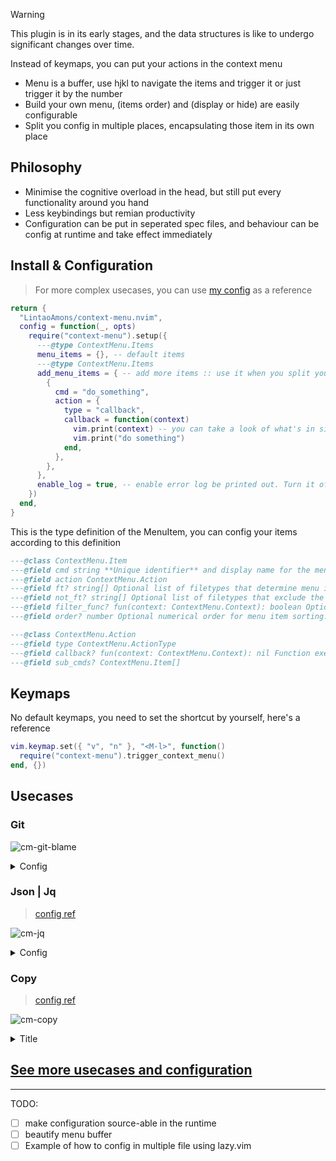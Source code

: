 > [!WARNING]
>
> This plugin is in its early stages, and the data structures is like to undergo significant changes over time.

Instead of keymaps, you can put your actions in the context menu

- Menu is a buffer, use hjkl to navigate the items and trigger it or just trigger it by the number
- Build your own menu, (items order) and (display or hide) are easily configurable
- Split you config in multiple places, encapsulating those item in its own place

## Philosophy

- Minimise the cognitive overload in the head, but still put every functionality around you hand
- Less keybindings but remian productivity
- Configuration can be put in seperated spec files, and behaviour can be config at runtime and take effect immediately

## Install & Configuration

> For more complex usecases, you can use [my config](https://github.com/LintaoAmons/CoolStuffes/blob/main/nvim/.config/nvim/lua/plugins/editor-enhance/context-menu.lua) as a reference

```lua
return {
  "LintaoAmons/context-menu.nvim",
  config = function(_, opts)
    require("context-menu").setup({
      ---@type ContextMenu.Items
      menu_items = {}, -- default items
      ---@type ContextMenu.Items
      add_menu_items = { -- add more items :: use it when you split your menu_items over other places
        {
          cmd = "do_something",
          action = {
            type = "callback",
            callback = function(context)
              vim.print(context) -- you can take a look of what's in side context
              vim.print("do something")
            end,
          },
        },
      },
      enable_log = true, -- enable error log be printed out. Turn it off if you don't want see those lines
    })
  end,
}
```

This is the type definition of the MenuItem, you can config your items according to this definition

```lua
---@class ContextMenu.Item
---@field cmd string **Unique identifier** and display name for the menu item.
---@field action ContextMenu.Action
---@field ft? string[] Optional list of filetypes that determine menu item visibility.
---@field not_ft? string[] Optional list of filetypes that exclude the menu item's display.
---@field filter_func? fun(context: ContextMenu.Context): boolean Optional, true will remain, false will be filtered out
---@field order? number Optional numerical order for menu item sorting.

---@class ContextMenu.Action
---@field type ContextMenu.ActionType
---@field callback? fun(context: ContextMenu.Context): nil Function executed upon menu item selection, with context provided.
---@field sub_cmds? ContextMenu.Item[]
```

## Keymaps

No default keymaps, you need to set the shortcut by yourself, here's a reference

```lua
vim.keymap.set({ "v", "n" }, "<M-l>", function()
  require("context-menu").trigger_context_menu()
end, {})
```

## Usecases

### Git

![cm-git-blame](https://github.com/user-attachments/assets/185c9ebb-7d94-4864-989b-6a6a0a32867f)

<details>
<summary>Config</summary>

```lua
return {
  "LintaoAmons/context-menu.nvim",
  opts = function(_, opts)
    local new_items = {
      {
        cmd = "Git",
        order = 85,
        action = {
          type = "sub_cmds",
          sub_cmds = {
            {
              cmd = "Commit Log Diagram",
              order = 86,
              action = {
                type = "callback",
                callback = function(_)
                  vim.cmd([[Flog]])
                end,
              },
            },
            {
              cmd = "Git :: Blame",
              order = 85,
              action = {
                type = "callback",
                callback = function(_)
                  vim.cmd([[Gitsigns blame]])
                end,
              },
            },
            {
              cmd = "Git :: Peek",
              order = 80,
              action = {
                type = "callback",
                callback = function(_)
                  vim.cmd([[Gitsigns preview_hunk]])
                end,
              },
            },
            {
              cmd = "Git :: Reset Hunk",
              order = 81,
              action = {
                type = "callback",
                callback = function(_)
                  vim.cmd([[Gitsigns reset_hunk]])
                end,
              },
            },
            {
              cmd = "Git :: Reset Buffer",
              order = 82,
              action = {
                type = "callback",
                callback = function(_)
                  vim.cmd([[Gitsigns reset_buffer]])
                end,
              },
            },
            {
              cmd = "Git :: Diff Current Buffer",
              order = 83,
              action = {
                type = "callback",
                callback = function(_)
                  require("gitsigns").diffthis()
                end,
              },
            },
          },
        },
      },
    }
    opts.add_menu_items = opts.add_menu_items or {}
    for _, i in ipairs(new_items) do
      table.insert(opts.add_menu_items, i)
    end
  end,
}
```

</details>

### Json | Jq

> [config ref](https://github.com/LintaoAmons/CoolStuffes/blob/main/nvim/.config/nvim/lua/plugins/lang/json.lua)

![cm-jq](https://github.com/user-attachments/assets/6b4212e1-2122-4ad1-bd66-3e1f72864b1a)

<details>
<summary>Config</summary>

```lua
local jq_query = function()
  local sys = require("util.base.sys")
  local editor = require("util.editor")

  vim.ui.input({ prompt = 'Query pattern, e.g. `.[] | .["@message"].message` ' }, function(pattern)
    local absPath = editor.buf.read.get_buf_abs_path()
    local stdout, _, stderr = sys.run_sync({ "jq", pattern, absPath }, ".")
    local result = stdout or stderr
    editor.split_and_write(result, { vertical = true, ft = "json" })
  end)
end
vim.keymap.set({ "n", "v" }, "rq", jq_query)

return {
  {
    "LintaoAmons/context-menu.nvim",
    opts = function(_, opts)
      local new_item = {
        cmd = "Jq Query",
        ft = { "json" },
        action = {
          type = "callback",
          callback = function(_)
            jq_query()
          end,
        },
      }
      opts.add_menu_items = opts.add_menu_items or {}
      table.insert(opts.add_menu_items, new_item)
    end,
  },

  -- treesitter syntax hightlight
  {
    "nvim-treesitter/nvim-treesitter",
    opts = function(_, opts)
      if type(opts.ensure_installed) == "table" then
        vim.list_extend(opts.ensure_installed, { "json", "jsonc" })
      end
    end,
  },

  -- format
  {
    "stevearc/conform.nvim",
    opts = {
      formatters_by_ft = {
        json = { "jq" },
      },
    },
  },
}
```

</details>

### Copy

> [config ref](https://github.com/LintaoAmons/CoolStuffes/blob/main/nvim/.config/nvim/lua/plugins/editor-enhance/copy.lua)

![cm-copy](https://github.com/user-attachments/assets/6b59dbbb-594d-41a7-a610-eeb22b332ba1)

<details>
<summary>Title</summary>

```lua
--- Returns the absolute path of the current file relative to the project root, and the current line and column.
--- @return string|nil
local function copy_line_ref()
  local current_file_dir = vim.fn.expand("%:p:h") -- '%:p:h' expands to the directory of the current file

  -- Find the .git directory starting from the current file's directory and moving upwards
  local git_dir = vim.fn.finddir(".git", current_file_dir .. ";")

  -- If a .git directory is found, get the project root
  if git_dir ~= "" then
    local project_root = vim.fn.fnamemodify(git_dir, ":p:h:h") -- Get the project root directory
    -- Get the absolute path of the current file
    local current_file_absolute = vim.fn.expand("%:p")

    -- Calculate the relative path from the project root to the current file
    local relative_path = string.sub(current_file_absolute, string.len(project_root) + 2)

    -- Get the current line and column in the same line by unpacking the cursor position
    local line, col = unpack(vim.api.nvim_win_get_cursor(0))

    local line_ref = relative_path .. ":" .. line .. ":" .. col

    vim.fn.setreg("+", line_ref)
    -- Return the reference path, line, and column
    return line_ref
  else
    return nil -- Return nil if no .git directory is found
  end
end
vim.api.nvim_create_user_command("CopyLineRef", copy_line_ref, {})

local function copy_buf_name()
  local buf_name = vim.fn.expand("%:p:t")
  vim.print(buf_name)
  vim.fn.setreg("+", buf_name)
  return buf_name
end
vim.api.nvim_create_user_command("CopyBufName", copy_buf_name, {})

local function copy_buf_abs_path()
  local abs_path = require("util.editor").buf.read.get_buf_abs_path()
  vim.print(abs_path)
  vim.fn.setreg("+", abs_path)
  return abs_path
end
vim.api.nvim_create_user_command("CopyBufAbsPath", copy_buf_abs_path, {})

local function copy_buf_abs_dir_path()
  local result = require("util.editor").buf.read.get_buf_abs_dir_path()
  vim.print(result)
  vim.fn.setreg("+", result)
  return result
end
vim.api.nvim_create_user_command("CopyBufAbsDirPath", copy_buf_abs_dir_path, {})

local function copy_buf_relative_dir_path()
  local result = require("util.editor").buf.read.get_buf_relative_dir_path()
  vim.print(result)
  vim.fn.setreg("+", result)
  return result
end
vim.api.nvim_create_user_command("CopyBufRelativeDirPath", copy_buf_relative_dir_path, {})

return {
  {
    "LintaoAmons/context-menu.nvim",
    opts = function(_, opts)
      local new_item = {
        cmd = "Copy",
        action = {
          type = "sub_cmds",
          sub_cmds = {
            {
              cmd = "Copy Line Ref",
              order = 91,
              action = {
                type = "callback",
                callback = function(_)
                  copy_line_ref()
                end,
              },
            },
            {
              cmd = "Copy Buf Name",
              order = 92,
              action = {
                type = "callback",
                callback = function(_)
                  copy_buf_name()
                end,
              },
            },
            {
              cmd = "Copy Buf Abs Path",
              order = 92,
              action = {
                type = "callback",
                callback = function(_)
                  copy_buf_abs_path()
                end,
              },
            },
            {
              cmd = "Copy Buf Abs Dir Path",
              order = 92,
              action = {
                type = "callback",
                callback = function(_)
                  copy_buf_abs_dir_path()
                end,
              },
            },
            {
              cmd = "Copy Buf Relative Dir Path",
              order = 92,
              action = {
                type = "callback",
                callback = function(_)
                  copy_buf_relative_dir_path()
                end,
              },
            },
          },
        },
      }

      opts.add_menu_items = opts.add_menu_items or {}
      table.insert(opts.add_menu_items, new_item)
    end,
  },
}
```

</details>

## [See more usecases and configuration](https://lintao-index.pages.dev/docs/Vim/plugins/context-menu/)

---

TODO:

- [ ] make configuration source-able in the runtime
- [ ] beautify menu buffer
- [ ] Example of how to config in multiple file using lazy.vim
